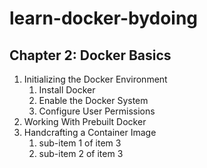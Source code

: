 # learn-docker-bydoing

## Chapter 2: Docker Basics
1. Initializing the Docker Environment
    1. Install Docker
    2. Enable the Docker System
    3. Configure User Permissions
2. Working With Prebuilt Docker
3. Handcrafting a Container Image
   1. sub-item 1 of item 3
   2. sub-item 2 of item 3